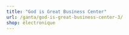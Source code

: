 ```yaml
---
title: "God is Great Business Center"
url: /ganta/god-is-great-business-center-3/
shop: électronique
---
```

